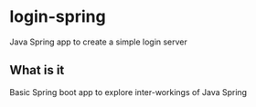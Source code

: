 # login-spring
Java Spring app to create a simple login server

## What is it
Basic Spring boot app to explore inter-workings of Java Spring